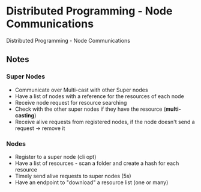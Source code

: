 # Distributed Programming - Node Communications

Distributed Programming - Node Communications

## Notes

### Super Nodes
- Communicate over Multi-cast with other Super nodes
- Have a list of nodes with a reference for the resources of each node
- Receive node request for resource searching
- Check with the other super nodes if they have the resource (**multi-casting**)
- Receive alive requests from registered nodes, if the node doesn't send a request -> remove it

### Nodes
- Register to a super node (cli opt)
- Have a list of resources - scan a folder and create a hash for each resource
- Timely send alive requests to super nodes (5s)
- Have an endpoint to "download" a resource list (one or many)


